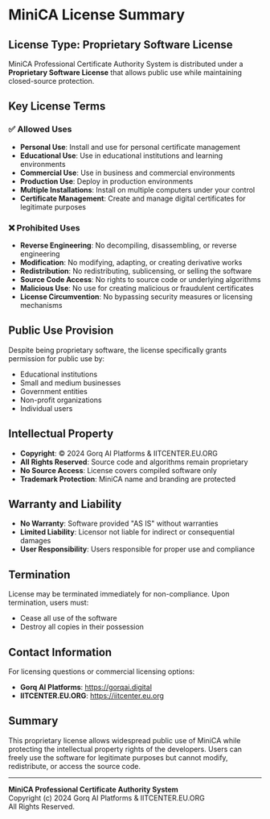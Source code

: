 # MiniCA License Summary

## License Type: Proprietary Software License

MiniCA Professional Certificate Authority System is distributed under a **Proprietary Software License** that allows public use while maintaining closed-source protection.

## Key License Terms

### ✅ **Allowed Uses**
- **Personal Use**: Install and use for personal certificate management
- **Educational Use**: Use in educational institutions and learning environments
- **Commercial Use**: Use in business and commercial environments
- **Production Use**: Deploy in production environments
- **Multiple Installations**: Install on multiple computers under your control
- **Certificate Management**: Create and manage digital certificates for legitimate purposes

### ❌ **Prohibited Uses**
- **Reverse Engineering**: No decompiling, disassembling, or reverse engineering
- **Modification**: No modifying, adapting, or creating derivative works
- **Redistribution**: No redistributing, sublicensing, or selling the software
- **Source Code Access**: No rights to source code or underlying algorithms
- **Malicious Use**: No use for creating malicious or fraudulent certificates
- **License Circumvention**: No bypassing security measures or licensing mechanisms

## Public Use Provision

Despite being proprietary software, the license specifically grants permission for public use by:
- Educational institutions
- Small and medium businesses
- Government entities
- Non-profit organizations
- Individual users

## Intellectual Property

- **Copyright**: © 2024 Gorq AI Platforms & IITCENTER.EU.ORG
- **All Rights Reserved**: Source code and algorithms remain proprietary
- **No Source Access**: License covers compiled software only
- **Trademark Protection**: MiniCA name and branding are protected

## Warranty and Liability

- **No Warranty**: Software provided "AS IS" without warranties
- **Limited Liability**: Licensor not liable for indirect or consequential damages
- **User Responsibility**: Users responsible for proper use and compliance

## Termination

License may be terminated immediately for non-compliance. Upon termination, users must:
- Cease all use of the software
- Destroy all copies in their possession

## Contact Information

For licensing questions or commercial licensing options:
- **Gorq AI Platforms**: https://gorqai.digital
- **IITCENTER.EU.ORG**: https://iitcenter.eu.org

## Summary

This proprietary license allows widespread public use of MiniCA while protecting the intellectual property rights of the developers. Users can freely use the software for legitimate purposes but cannot modify, redistribute, or access the source code.

---
**MiniCA Professional Certificate Authority System**  
Copyright (c) 2024 Gorq AI Platforms & IITCENTER.EU.ORG  
All Rights Reserved.
